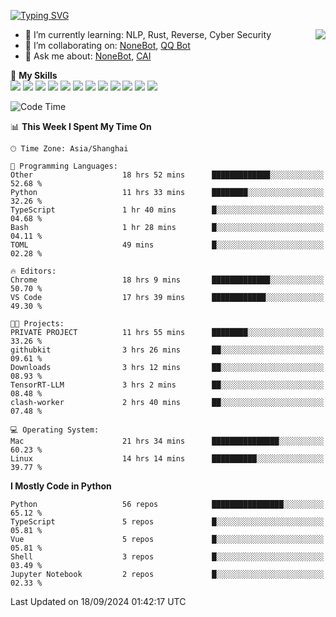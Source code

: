 [![Typing SVG](https://readme-typing-svg.herokuapp.com?size=25&duration=2500&color=8C43EA&vCenter=true&width=200&height=40&lines=Hi+there+%F0%9F%91%8B%F0%9F%8F%BB;I'm+yanyongyu)](https://git.io/typing-svg)

<a href="#">
  <img align="right" src="https://github-readme-stats.vercel.app/api?username=yanyongyu&count_private=true&show_icons=true&bg_color=15,f2f7fd,E0EAFC" />
</a>

- 🌱 I’m currently learning: NLP, Rust, Reverse, Cyber Security
- 👯 I’m collaborating on: [NoneBot](https://github.com/nonebot), [QQ Bot](https://github.com/Mrs4s/go-cqhttp)
- 💬 Ask me about: [NoneBot](https://github.com/nonebot), [CAI](https://github.com/cscs181/CAI)

🌟 **My Skills**  
![](https://img.shields.io/badge/-Python-3e74a2?style=flat-square&logo=Python&logoColor=fff)
![](https://img.shields.io/badge/-TypeScript-3178C6?style=flat-square&logo=TypeScript&logoColor=fff)
![](https://img.shields.io/badge/-Vue-4fc08d?style=flat-square&logo=Vue.js&logoColor=fff)
![](https://img.shields.io/badge/-React-2d98ce?style=flat-square&logo=React&logoColor=fff)
![](https://img.shields.io/badge/-FastAPI-009688?style=flat-square&logo=FastAPI&logoColor=fff)
![](https://img.shields.io/badge/-Linux-000000?style=flat-square&logo=Linux&logoColor=fff)
![](https://img.shields.io/badge/-Docker-2496ED?style=flat-square&logo=Docker&logoColor=fff)
![](https://img.shields.io/badge/-Kubernetes-326CE5?style=flat-square&logo=Kubernetes&logoColor=fff)
![](https://img.shields.io/badge/-GitHub%20Actions-2088FF?style=flat-square&logo=GitHubActions&logoColor=fff)
![](https://img.shields.io/badge/-PostgreSQL-4169E1?style=flat-square&logo=PostgreSQL&logoColor=fff)
![](https://img.shields.io/badge/-Redis-DC382D?style=flat-square&logo=Redis&logoColor=fff)
![](https://img.shields.io/badge/-MongoDB-47A248?style=flat-square&logo=MongoDB&logoColor=fff)

<!--START_SECTION:waka-->
![Code Time](http://img.shields.io/badge/Code%20Time-6%2C667%20hrs%2025%20mins-blue)

📊 **This Week I Spent My Time On** 

```text
🕑︎ Time Zone: Asia/Shanghai

💬 Programming Languages: 
Other                    18 hrs 52 mins      █████████████░░░░░░░░░░░░   52.68 % 
Python                   11 hrs 33 mins      ████████░░░░░░░░░░░░░░░░░   32.26 % 
TypeScript               1 hr 40 mins        █░░░░░░░░░░░░░░░░░░░░░░░░   04.68 % 
Bash                     1 hr 28 mins        █░░░░░░░░░░░░░░░░░░░░░░░░   04.11 % 
TOML                     49 mins             █░░░░░░░░░░░░░░░░░░░░░░░░   02.28 % 

🔥 Editors: 
Chrome                   18 hrs 9 mins       █████████████░░░░░░░░░░░░   50.70 % 
VS Code                  17 hrs 39 mins      ████████████░░░░░░░░░░░░░   49.30 % 

🐱‍💻 Projects: 
PRIVATE PROJECT          11 hrs 55 mins      ████████░░░░░░░░░░░░░░░░░   33.26 % 
githubkit                3 hrs 26 mins       ██░░░░░░░░░░░░░░░░░░░░░░░   09.61 % 
Downloads                3 hrs 12 mins       ██░░░░░░░░░░░░░░░░░░░░░░░   08.93 % 
TensorRT-LLM             3 hrs 2 mins        ██░░░░░░░░░░░░░░░░░░░░░░░   08.48 % 
clash-worker             2 hrs 40 mins       ██░░░░░░░░░░░░░░░░░░░░░░░   07.48 % 

💻 Operating System: 
Mac                      21 hrs 34 mins      ███████████████░░░░░░░░░░   60.23 % 
Linux                    14 hrs 14 mins      ██████████░░░░░░░░░░░░░░░   39.77 % 
```

**I Mostly Code in Python** 

```text
Python                   56 repos            ████████████████░░░░░░░░░   65.12 % 
TypeScript               5 repos             █░░░░░░░░░░░░░░░░░░░░░░░░   05.81 % 
Vue                      5 repos             █░░░░░░░░░░░░░░░░░░░░░░░░   05.81 % 
Shell                    3 repos             █░░░░░░░░░░░░░░░░░░░░░░░░   03.49 % 
Jupyter Notebook         2 repos             █░░░░░░░░░░░░░░░░░░░░░░░░   02.33 % 
```




 Last Updated on 18/09/2024 01:42:17 UTC
<!--END_SECTION:waka-->
